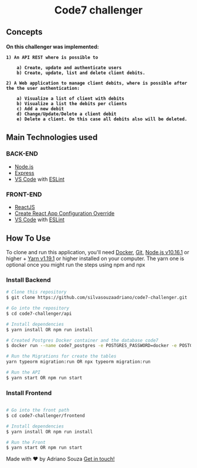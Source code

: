 <h1 align="center">
    Code7 challenger
</h1>


## Concepts

<h4>
On this challenger was implemented:

    1) An API REST where is possible to
    
        a) Create, update and authenticate users
        b) Create, update, list and delete client debits.

    2) A Web application to manage client debits, where is possible after the the user authentication:

        a) Visualize a list of client with debits
        b) Visualize a list the debits per clients
        c) Add a new debit
        d) Change/Update/Delete a client debit
        e) Delete a client. On this case all debits also will be deleted.
</h4>


## Main Technologies used

### BACK-END
-   [Node.js](https://nodejs.org/en/)
-   [Express](https://expressjs.com/)
-   [VS Code](https://code.visualstudio.com/) with [ESLint](https://marketplace.visualstudio.com/items?itemName=dbaeumer.vscode-eslint) 

### FRONT-END
-   [ReactJS](https://reactjs.org/)
-   [Create React App Configuration Override](https://github.com/sharegate/craco)
-   [VS Code](https://code.visualstudio.com/) with [ESLint](https://marketplace.visualstudio.com/items?itemName=dbaeumer.vscode-eslint)



## How To Use

To clone and run this application, you'll need [Docker](https://docs.docker.com/),  [Git](https://git-scm.com), [Node.js v10.16.1](https://nodejs.org/en/) or higher + [Yarn v1.19.1](https://yarnpkg.com/lang/en/) or higher installed on your computer. The yarn one is optional once you might run the steps using npm and npx

### Install Backend
```bash
# Clone this repository
$ git clone https://github.com/silvasouzaadriano/code7-challenger.git

# Go into the repository
$ cd code7-challenger/api

# Install dependencies
$ yarn install OR npm run install

# Created Postgres Docker container and the database code7
$ docker run --name code7_postgres -e POSTGRES_PASSWORD=docker -e POSTGRES_DB=code7 -p 5432:5432 -d postgres

# Run the Migrations for create the tables
yarn typeorm migration:run OR npx typeorm migration:run

# Run the API
$ yarn start OR npm run start
```

### Install Frontend
```bash

# Go into the front path
$ cd code7-challenger/frontend

# Install dependencies
$ yarn install OR npm run install

# Run the Front
$ yarn start OR npm run start
```

Made with ♥ by Adriano Souza [Get in touch!](https://www.linkedin.com/in/adriano-souza-9b1a1b11)


